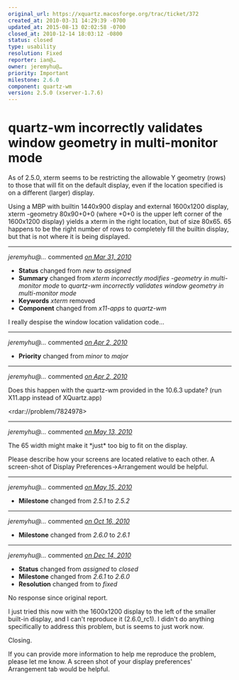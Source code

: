 ```yaml
---
original_url: https://xquartz.macosforge.org/trac/ticket/372
created_at: 2010-03-31 14:29:39 -0700
updated_at: 2015-08-13 02:02:58 -0700
closed_at: 2010-12-14 18:03:12 -0800
status: closed
type: usability
resolution: Fixed
reporter: ian@…
owner: jeremyhu@…
priority: Important
milestone: 2.6.0
component: quartz-wm
version: 2.5.0 (xserver-1.7.6)
---
```


quartz-wm incorrectly validates window geometry in multi-monitor mode
=====================================================================


As of 2.5.0, xterm seems to be restricting the allowable Y geometry (rows) to those that will fit on the default display, even if the location specified is on a different (larger) display.

Using a MBP with builtin 1440x900 display and external 1600x1200 display, xterm -geometry 80x90+0+0 (where +0+0 is the upper left corner of the 1600x1200 display) yields a xterm in the right location, but of size 80x65. 65 happens to be the right number of rows to completely fill the builtin display, but that is not where it is being displayed.



---

*jeremyhu@…* commented *[on Mar 31, 2010](https://xquartz.macosforge.org/trac/ticket/372#comment:1 "March 31, 2010 at 8:15 PM PDT")*

-   **Status** changed from *new* to *assigned*
-   **Summary** changed from *xterm incorrectly modifies -geometry in multi-monitor mode* to *quartz-wm incorrectly validates window geometry in multi-monitor mode*
-   **Keywords** *xterm* removed
-   **Component** changed from *x11-apps* to *quartz-wm*

I really despise the window location validation code...



---

*jeremyhu@…* commented *[on Apr 2, 2010](https://xquartz.macosforge.org/trac/ticket/372#comment:2 "April 2, 2010 at 9:11 PM PDT")*

-   **Priority** changed from *minor* to *major*



---

*jeremyhu@…* commented *[on Apr 2, 2010](https://xquartz.macosforge.org/trac/ticket/372#comment:3 "April 2, 2010 at 9:13 PM PDT")*

Does this happen with the quartz-wm provided in the 10.6.3 update? (run X11.app instead of XQuartz.app)

&lt;rdar://problem/7824978&gt;



---

*jeremyhu@…* commented *[on May 13, 2010](https://xquartz.macosforge.org/trac/ticket/372#comment:4 "May 13, 2010 at 8:50 AM PDT")*

The 65 width might make it \*just\* too big to fit on the display.

Please describe how your screens are located relative to each other. A screen-shot of Display Preferences-&gt;Arrangement would be helpful.



---

*jeremyhu@…* commented *[on May 15, 2010](https://xquartz.macosforge.org/trac/ticket/372#comment:5 "May 15, 2010 at 10:49 AM PDT")*

-   **Milestone** changed from *2.5.1* to *2.5.2*



---

*jeremyhu@…* commented *[on Oct 16, 2010](https://xquartz.macosforge.org/trac/ticket/372#comment:6 "October 16, 2010 at 10:59 AM PDT")*

-   **Milestone** changed from *2.6.0* to *2.6.1*



---

*jeremyhu@…* commented *[on Dec 14, 2010](https://xquartz.macosforge.org/trac/ticket/372#comment:7 "December 14, 2010 at 6:03 PM PST")*

-   **Status** changed from *assigned* to *closed*
-   **Milestone** changed from *2.6.1* to *2.6.0*
-   **Resolution** changed from to *fixed*

No response since original report.

I just tried this now with the 1600x1200 display to the left of the smaller built-in display, and I can't reproduce it (2.6.0\_rc1). I didn't do anything specifically to address this problem, but is seems to just work now.

Closing.

If you can provide more information to help me reproduce the problem, please let me know. A screen shot of your display preferences' Arrangement tab would be helpful.



